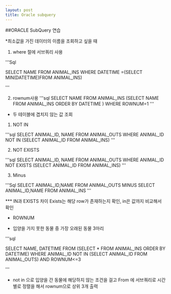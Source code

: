 ```yaml
---
layout: post
title: Oracle subquery
---
```


##ORACLE SubQuery 연습


*최소값을 가진 데이터의 이름을 조회하고 싶을 때

1. where 절에 서브쿼리 사용

'''Sql

SELECT NAME 
FROM ANIMAL_INS
WHERE DATETIME =(SELECT MIN(DATETIME)FROM ANIMAL_INS)

'''


2. rownum사용
'''sql
SELECT NAME 
FROM ANIMAL_INS
    (SELECT NAME 
     FROM ANIMAL_INS
     ORDER BY DATETIME
     )
WHERE ROWNUM=1
'''





* 두 테이블에 겹치지 않는 값 조회

1. NOT IN

'''sql
SELECT ANIMAL_ID, NAME
FROM ANIMAL_OUTS
WHERE ANIMAL_ID NOT IN 
     (SELECT ANIMAL_ID 
      FROM ANIMAL_INS) 
'''



2. NOT EXISTS

'''sql
SELECT ANIMAL_ID, NAME
FROM ANIMAL_OUTS
WHERE ANIMAL_ID NOT EXISTS 
     (SELECT ANIMAL_ID 
      FROM ANIMAL_INS) 
'''

3. Minus

'''Sql
SELECT ANIMAL_ID,NAME
FROM ANIMAL_OUTS
MINUS
SELECT ANIMAL_ID,NAME
FROM ANIMAL_INS
'''




*** IN과  EXISTS 차이
Exists는 해당 row가 존재하는지 확인, in은 값까지 비교해서 확인






* ROWNUM

- 입양을 가지 못한 동물 중 가장 오래된 동물 3마리


'''sql

SELECT NAME, DATETIME
FROM (SELECT *
    FROM ANIMAL_INS
    ORDER BY DATETIME)
WHERE ANIMAL_ID NOT IN 
    (SELECT ANIMAL_ID
    FROM ANIMAL_OUTS)
AND ROWNUM<=3

'''

- not in 으로 입양을 간 동물에 해당하지 않는 조건을 걸고
 From 에 서브쿼리로 시간별로 정렬을 해서 rownum으로 상위 3개 출력







